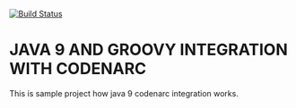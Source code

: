 [![Build Status](https://travis-ci.org/modestukasai/groovy-codenarc-java-9.svg?branch=master)](https://travis-ci.org/modestukasai/groovy-codenarc-java-9)

# JAVA 9 AND GROOVY INTEGRATION WITH CODENARC

This is sample project how java 9 codenarc integration works.